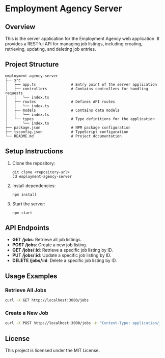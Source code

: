 # Employment Agency Server

## Overview
This is the server application for the Employment Agency web application. It provides a RESTful API for managing job listings, including creating, retrieving, updating, and deleting job entries.

## Project Structure
```
employment-agency-server
├── src
│   ├── app.ts                # Entry point of the server application
│   ├── controllers           # Contains controllers for handling requests
│   │   └── index.ts
│   ├── routes                # Defines API routes
│   │   └── index.ts
│   ├── models                # Contains data models
│   │   └── index.ts
│   └── types                 # Type definitions for the application
│       └── index.ts
├── package.json              # NPM package configuration
├── tsconfig.json             # TypeScript configuration
└── README.md                 # Project documentation
```

## Setup Instructions
1. Clone the repository:
   ```
   git clone <repository-url>
   cd employment-agency-server
   ```

2. Install dependencies:
   ```
   npm install
   ```

3. Start the server:
   ```
   npm start
   ```

## API Endpoints
- **GET /jobs**: Retrieve all job listings.
- **POST /jobs**: Create a new job listing.
- **GET /jobs/:id**: Retrieve a specific job listing by ID.
- **PUT /jobs/:id**: Update a specific job listing by ID.
- **DELETE /jobs/:id**: Delete a specific job listing by ID.

## Usage Examples
### Retrieve All Jobs
```bash
curl -X GET http://localhost:3000/jobs
```

### Create a New Job
```bash
curl -X POST http://localhost:3000/jobs -H "Content-Type: application/json" -d '{"title": "Software Engineer", "description": "Develop applications", "requirements": "JavaScript, React"}'
```

## License
This project is licensed under the MIT License.